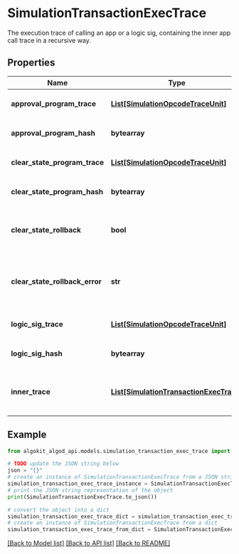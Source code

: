 # SimulationTransactionExecTrace

The execution trace of calling an app or a logic sig, containing the inner app call trace in a recursive way.

## Properties

Name | Type | Description | Notes
------------ | ------------- | ------------- | -------------
**approval_program_trace** | [**List[SimulationOpcodeTraceUnit]**](SimulationOpcodeTraceUnit.md) | Program trace that contains a trace of opcode effects in an approval program. | [optional] 
**approval_program_hash** | **bytearray** | SHA512_256 hash digest of the approval program executed in transaction. | [optional] 
**clear_state_program_trace** | [**List[SimulationOpcodeTraceUnit]**](SimulationOpcodeTraceUnit.md) | Program trace that contains a trace of opcode effects in a clear state program. | [optional] 
**clear_state_program_hash** | **bytearray** | SHA512_256 hash digest of the clear state program executed in transaction. | [optional] 
**clear_state_rollback** | **bool** | If true, indicates that the clear state program failed and any persistent state changes it produced should be reverted once the program exits. | [optional] 
**clear_state_rollback_error** | **str** | The error message explaining why the clear state program failed. This field will only be populated if clear-state-rollback is true and the failure was due to an execution error. | [optional] 
**logic_sig_trace** | [**List[SimulationOpcodeTraceUnit]**](SimulationOpcodeTraceUnit.md) | Program trace that contains a trace of opcode effects in a logic sig. | [optional] 
**logic_sig_hash** | **bytearray** | SHA512_256 hash digest of the logic sig executed in transaction. | [optional] 
**inner_trace** | [**List[SimulationTransactionExecTrace]**](SimulationTransactionExecTrace.md) | An array of SimulationTransactionExecTrace representing the execution trace of any inner transactions executed. | [optional] 

## Example

```python
from algokit_algod_api.models.simulation_transaction_exec_trace import SimulationTransactionExecTrace

# TODO update the JSON string below
json = "{}"
# create an instance of SimulationTransactionExecTrace from a JSON string
simulation_transaction_exec_trace_instance = SimulationTransactionExecTrace.from_json(json)
# print the JSON string representation of the object
print(SimulationTransactionExecTrace.to_json())

# convert the object into a dict
simulation_transaction_exec_trace_dict = simulation_transaction_exec_trace_instance.to_dict()
# create an instance of SimulationTransactionExecTrace from a dict
simulation_transaction_exec_trace_from_dict = SimulationTransactionExecTrace.from_dict(simulation_transaction_exec_trace_dict)
```
[[Back to Model list]](../README.md#documentation-for-models) [[Back to API list]](../README.md#documentation-for-api-endpoints) [[Back to README]](../README.md)


